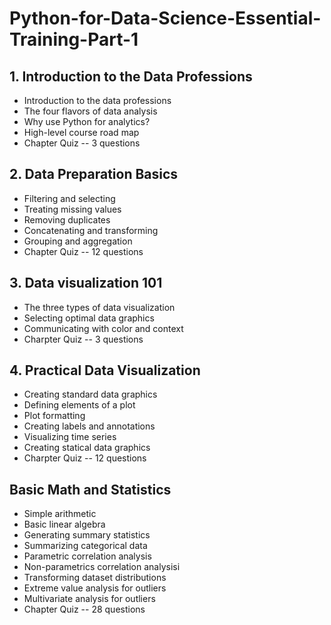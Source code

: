 # Python-for-Data-Science-Essential-Training-Part-1
## 1. Introduction to the Data Professions
* Introduction to the data professions<br>
* The four flavors of data analysis<br>
* Why use Python for analytics?<br>
* High-level course road map<br>
* Chapter Quiz -- 3 questions<br>
## 2. Data Preparation Basics
* Filtering and selecting<br>
* Treating missing values<br>
* Removing duplicates<br>
* Concatenating and transforming<br>
* Grouping and aggregation<br>
* Chapter Quiz -- 12 questions
## 3. Data visualization 101
* The three types of data visualization
* Selecting optimal data graphics
* Communicating with color and context
* Charpter Quiz -- 3 questions
## 4. Practical Data Visualization
* Creating standard data graphics
* Defining elements of a plot
* Plot formatting
* Creating labels and annotations
* Visualizing time series
* Creating statical data graphics
* Charpter Quiz -- 12 questions
## Basic Math and Statistics
* Simple arithmetic
* Basic linear algebra
* Generating summary statistics
* Summarizing categorical data
* Parametric correlation analysis
* Non-parametrics correlation analysisi
* Transforming dataset distributions
* Extreme value analysis for outliers
* Multivariate analysis for outliers
* Chapter Quiz -- 28 questions
